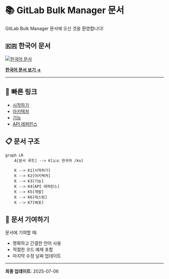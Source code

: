 # 📚 GitLab Bulk Manager 문서

GitLab Bulk Manager 문서에 오신 것을 환영합니다!

## 🇰🇷 한국어 문서

[![한국어 문서](https://img.shields.io/badge/문서-한국어-red?style=for-the-badge)](./ko/README.md)

[**한국어 문서 보기 →**](./ko/README.md)

---

## 🚀 빠른 링크

- [시작하기](./ko/getting-started.md)
- [아키텍처](./ko/architecture.md)
- [기능](./ko/features.md)
- [API 레퍼런스](./ko/api-reference.md)

## 📋 문서 구조

```mermaid
graph LR
    A[문서 루트] --> K[🇰🇷 한국어 /ko]
    
    K --> K1[시작하기]
    K --> K2[아키텍처]
    K --> K3[기능]
    K --> K4[API 레퍼런스]
    K --> K5[개발]
    K --> K6[테스팅]
    K --> K7[배포]
```

## 🔧 문서 기여하기

문서에 기여할 때:
- 명확하고 간결한 언어 사용
- 적절한 코드 예제 포함
- 마지막 수정 날짜 업데이트

---

**최종 업데이트**: 2025-07-06